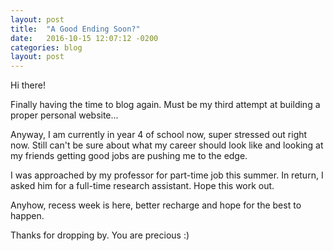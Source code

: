 ```yaml
---
layout: post
title:  "A Good Ending Soon?"
date:   2016-10-15 12:07:12 -0200
categories: blog
layout: post
---
```


Hi there!

Finally having the time to blog again. Must be my third attempt at building a proper personal website...

Anyway, I am currently in year 4 of school now, super stressed out right now. Still can't be sure about what my career should look like and looking at my friends getting good jobs are pushing me to the edge.

I was approached by my professor for part-time job this summer. In return, I asked him for a full-time research assistant. Hope this work out.

Anyhow, recess week is here, better recharge and hope for the best to happen.

Thanks for dropping by. You are precious :)
